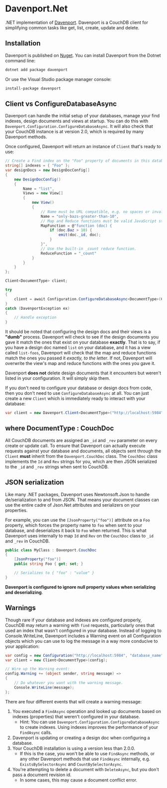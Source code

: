 # Davenport.Net

.NET implementation of [Davenport](https://github.com/nozzlegear/davenport). Davenport is a CouchDB client for simplifying common tasks like get, list, create, update and delete.

## Installation

Davenport is published on [Nuget](https://nuget.org/packages/davenport). You can install Davenport from the Dotnet command line:

```sh
dotnet add package davenport
```

Or use the Visual Studio package manager console:

```sh
install-package davenport
```

## Client vs ConfigureDatabaseAsync

Davenport can handle the initial setup of your databases, manage your find indexes, design documents and views at startup. You can do this with `Davenport.Configuration.ConfigureDatabaseAsync`. It will also check that your CouchDB instance is at version 2.0, which is required by many Davenport methods.

Once configured, Davenport will return an instance of `Client` that's ready to use:

```cs
// Create a Find index on the "Foo" property of documents in this database.
string[] indexes = { "Foo" };
var designDocs = new DesignDocConfig[] 
{
    new DesignDocConfig()
    {
        Name = "list",
        Views = new View[]
        {
            new View()
            {
                // Name must be URL compatible, e.g. no spaces or invalid URL characters.
                Name = "only-bazs-greater-than-10",
                // Map and Reduce functions must be valid JavaScript strings.
                MapFunction = @"function (doc) {
                    if (doc.Baz > 10) {
                        emit(doc._id, doc);
                    }
                }",
                // Use the built-in _count reduce function.
                ReduceFunction = "_count"
            }
        }
    }
};

Client<DocumentType> client;

try
{
    client = await Configuration.ConfigureDatabaseAsync<DocumentType>(Config, indexes, designDocs);
}
catch (DavenportException ex)
{
    // Handle exception
}
```

It should be noted that configuring the design docs and their views is a **"dumb"** process. Davenport will check to see if the design documents you gave it match the ones that exist on your database **exactly**. That is to say, if you have a design doc named `list` on your database, and it has a view called `list-foos`, Davenport will check that the map and reduce functions match the ones you passed it *exactly, to the letter*. If not, Davenport will overwrite the view's map and reduce functions with the ones you gave it. 

Davenport **does not** delete design documents that it encounters but weren't listed in your configuration. It will simply skip them.

If you don't need to configure your database or design docs from code, then you don't need to use `ConfigureDatabaseAsync` at all. You can just create a new `Client` which is immediately ready to interact with your database:

```cs
var client = new Davenport.Client<DocumentType>("http://localhost:5984", "my_database_name");
```

## where DocumentType : CouchDoc

All CouchDB documents are assigned an `_id` and `_rev` parameter on every create or update call. To ensure that Davenport can actually execute requests against your database and documents, all objects sent through the `Client` **must** inherit from the `Davenport.CouchDoc` class. The `CouchDoc` class implements the `Id` and `Rev` strings for you, which are then JSON serialized to the `_id` and `_rev` strings when sent to CouchDB.

## JSON serialization

Like many .NET packages, Davenport uses Newtonsoft.Json to handle de/serialization to and from JSON. That means your document classes can use the entire cadre of Json.Net attributes and serializers on your properties. 

For example, you can use the `[JsonProperty("foo")]` attribute on a `Foo` property, which forces the property name to `foo` when sent to your database, and deserializes it back to `Foo` when returned. This is what Davenport uses internally to map `Id` and `Rev` on the `CouchDoc` class to `_id` and `_rev` in CouchDB.

```cs
public class MyClass : Davenport.CouchDoc
{
    [JsonProperty("foo")]
    public string Foo { get; set; }

    // Serializes to { "foo" : "value" }
}
```

**Davenport is configured to ignore null property values when serializing and deserializing**. 

## Warnings

Though rare if your database and indexes are configured properly, CouchDB may return a warning with `find` requests, particularly ones that used an index that wasn't configured in your database. Instead of logging to Console.WriteLine, Davenport includes a Warning event on all Configuration objects which you can use to log the message in a way more conducive to your application:

```cs
var config = new Configuration("http://localhost:5984", "database_name");
var client = new Client<DocumentType>(config);

// Wire up the Warning event:
config.Warning += (object sender, string message) => 
{
    // Do whatever you want with the warning message.
    Console.WriteLine(message);
};
```

There are four different events that will create a warning message:

1. You executed a `FindAsync` operation and looked up documents based on indexes (properties) that weren't configured in your database. 
    - Hint: You can use `Davenport.Configuration.ConfigureDatabaseAsync` to create indexes. Using indexes improves the performance of your `FindAsync` calls.
2. Davenport is updating or creating a design doc when configuring a database.
3. Your CouchDB installation is using a version less than 2.0.0.
    - If this is the case, you won't be able to use `FindAsync` methods, or any other Davenport methods that use `FindAsync` internally, e.g. `ExistsBySelectorAsync` and `CountBySelectorAsync`.
4. You're attempting to delete a document with `DeleteAsync`, but you don't pass a document revision id.
    - In some cases, this may cause a document conflict error.

